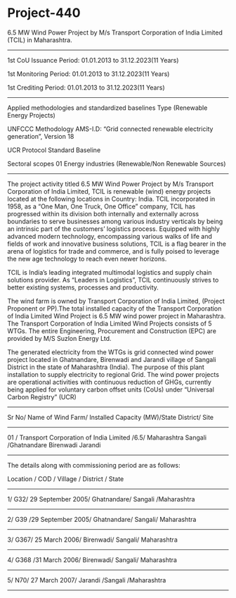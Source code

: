 # Project-440
6.5 MW Wind Power Project by M/s Transport Corporation of India Limited (TCIL) in Maharashtra.
__________
1st CoU Issuance Period: 01.01.2013 to 31.12.2023(11 Years)

1st Monitoring Period: 01.01.2013 to 31.12.2023(11 Years)

1st Crediting Period: 01.01.2013 to 31.12.2023(11 Years)
___________
Applied methodologies and
standardized baselines
Type (Renewable Energy Projects)

UNFCCC Methodology AMS-I.D: “Grid
connected renewable electricity
generation”, Version 18

UCR Protocol Standard Baseline

Sectoral scopes 01 Energy industries (Renewable/Non
Renewable Sources)
____________________
The project activity titled 6.5 MW Wind Power Project by M/s Transport Corporation of
India Limited, TCIL is renewable (wind) energy projects located at the following locations in
Country: India. TCIL incorporated in 1958, as a “One Man, One Truck, One Office” company,
TCIL has progressed within its division both internally and externally across boundaries to serve
businesses among various industry verticals by being an intrinsic part of the customers’ logistics
process. Equipped with highly advanced modern technology, encompassing various walks of life
and fields of work and innovative business solutions, TCIL is a flag bearer in the arena of logistics
for trade and commerce, and is fully poised to leverage the new age technology to reach even
newer horizons. 

TCIL is India’s leading integrated multimodal logistics and supply chain solutions
provider. As “Leaders in Logistics”, TCIL continuously strives to better existing systems,
processes and productivity.

The wind farm is owned by Transport Corporation of India Limited, (Project Proponent or
PP).The total installed capacity of the Transport Corporation of India Limited Wind Project is 6.5
MW wind power project in Maharashtra. The Transport Corporation of India Limited Wind
Projects consists of 5 WTGs. The entire Engineering, Procurement and Construction (EPC) are
provided by M/S Suzlon Energy Ltd.

The generated electricity from the WTGs is grid connected wind power project located in
Ghatnandare, Birenwadi and Jarandi village of Sangali District in the state of Maharashtra (India).
The purpose of this plant installation to supply electricity to regional Grid. The wind power
projects are operational activities with continuous reduction of GHGs, currently being applied for
voluntary carbon offset units (CoUs) under “Universal Carbon Registry” (UCR)
___________
Sr No/ Name of Wind Farm/ Installed Capacity (MW)/State District/ Site
___________________________
01 / Transport Corporation of India Limited /6.5/  Maharashtra Sangali /Ghatnandare Birenwadi Jarandi
_____________________
The details along with commissioning period are as follows:

Location /  COD / Village / District / State
______________________
1/ G32/ 29 September 2005/ Ghatnandare/ Sangali /Maharashtra
___________
2/ G39 /29 September 2005/ Ghatnandare/ Sangali/ Maharashtra
________________
3/ G367/ 25 March 2006/ Birenwadi/ Sangali/ Maharashtra
____________
4/ G368 /31 March 2006/ Birenwadi/ Sangali/ Maharashtra
___________
5/ N70/ 27 March 2007/ Jarandi /Sangali /Maharashtra
______________________
